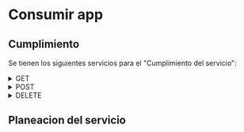 # Consumir app

## Cumplimiento 

Se tienen los siguientes servicios para el "Cumplimiento del servicio": 

<details>
  <summary>GET</summary>

  path: `api/cumpli`  
  path: `api/cumpli/:id`

  Retorna: 
  `Cumplimiento | Cumplimiento[]` 

  ```TS
    export interface Cumplimiento {
        id:                 number;
        porcentaje:         string;
        cumplidos:          number;
        tipo:               string;     // Catalogo
        serial:             number;
        fecha:              Date;
        modulo:             number;
        cumpli_description: CumpliDescription;
    }

    export interface CumpliDescription {
        id:             number;
        ruta:           string;         // Catalogo
        modalidad:      string;         // Catalogo
        cumplimientoId: number;         // Fk - Cumplimiento
        jornadas:       Jornada[];
    }

    export interface Jornada {
        id:           number;
        cred:         number;
        hrIni:        Date;
        hrFin:        Date;
        lugIni:       string;           // Catalogo *¹
        lugFin:       string;           // Catalogo *¹
        cumpliDescId: number;           // Fk - cumpliDesc
    }
  ```

</details>

<details>
  <summary>POST</summary>

  path: `api/cumpli`

  Mandar por body: `POSTCumpli[]`  

  Retorna: `{ message, Cumplimiento[] }`

  ```TS
    export interface POSTCumpli {
        porcentaje:         number;
        cumplidos:          number;
        tipo:               string;     // Catalogo *¹
        serial:             number;
        fecha:              Date;
        modulo:             number;
        cumpli_description: CumpliDescription;
    }

    export interface CumpliDescription {
        ruta:      string;              // Catalogo *¹
        modalidad: string;              // Catalogo *¹
        jornadas:  Jornada[];
    }

    export interface Jornada {
        cred:   number;
        hrIni:  string;
        hrFin:  string;
        lugIni: string;                 // Catalogo *¹ *²
        lugFin: string;                 // Catalogo *¹ *²
    }
  ```

</details>

<details>
  <summary>DELETE</summary>

  path: `api/cumpli/:id `

  Retorna:
  `{ "message", "Registros eliminados correctamente: id[]" }`

  Elimina el cumplimineto con su descripción (desc y jornadas)


</details>

## Planeacion del servicio